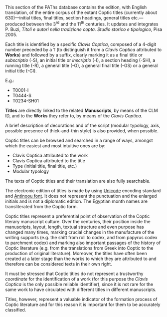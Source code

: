 This section of the PAThs database contains the edition, with English translation, of the entire corpus of the extant Coptic titles (currently about 630)—initial titles, final titles, section headings, general titles etc.—produced between the 3<sup>rd</sup> and the 11<sup>th</sup> centuries.  It updates and integrates P. Buzi, *Titoli e autori nella tradizione copta. Studio storico e tipologico*, Pisa 2005.

Each title is identified by a specific *Clavis Coptica*, composed of a 4-digit number preceded by a `T` (to distinguish it from a *Clavis Coptica* attributed to **Works**) and followed by a suffix, clearly marking it as a final title or *subscriptio* (-S), an initial title or *inscriptio* (-I), a section heading (-SH), a running title (-R), a general title (-G), a general final title (-GS) or a general initial title (-GI).

E.g.:
- T0001-I
- T0444-S
- T0234-SH01

**Titles** are directly linked to the related **Manuscripts**, by means of the CLM ID, and to the **Works** they refer to, by means of the *Clavis Coptica*.

A brief description of decorations and of the script (modular typology, axis, possible presence of thick-and-thin style) is also provided, when possible.

Coptic titles can be browsed and searched in a range of ways, amongst which the easiest and most intuitive ones are by:
- Clavis Coptica attributed to the work
- Clavis Coptica attributed to the title
- Type (initial title, final title, etc.)
- Modular typology

The texts of Coptic titles and their translation are also fully searchable.

The electronic edition of titles is made by using [Unicode](https://unicode.org) encoding standard and [Antinoou font](https://www.evertype.com/fonts/coptic/). It does not represent the punctuation and the enlarged initials and is not a diplomatic edition. The Egyptian month names are transliterated from the Coptic form.

Coptic titles represent a preferential point of observation of the Coptic literary manuscript culture. Over the centuries, their position inside the manuscripts, layout, length, textual structure and even purpose has changed many times, marking crucial changes in the manufacture of the writing supports (e.g. the shift from roll to codex, and from papyrus codex to parchment codex) and marking also important passages of the history of Coptic literature (e.g. from the translations from Greek into Coptic to the production of original literature). Moreover, the titles have often been created at a later stage than the works to which they are attributed to and therefore can be considered texts in their own right.

It must be stressed that Coptic titles do not represent a trustworthy *coordinate* for the identification of a work (for this purpose the *Clavis Coptica* is the only possible reliable identifier), since it is not rare for the same work to have circulated with different titles in different manuscripts.

Titles, however, represent a valuable indicator of the formation process of Coptic literature and for this reason it is important for them to be accurately classified.
